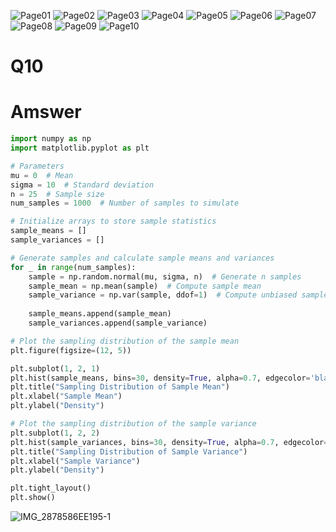![Page01](https://github.com/user-attachments/assets/79258594-a7bb-4e6f-b16d-50b5100717f1)
![Page02](https://github.com/user-attachments/assets/b8b9f958-fcc9-4968-85e7-0e01c39e50e0)
![Page03](https://github.com/user-attachments/assets/4e71a94f-f9a2-4f5a-81b3-fc103b329f40)
![Page04](https://github.com/user-attachments/assets/8566b04e-8a60-488c-8622-7ad535a29a30)
![Page05](https://github.com/user-attachments/assets/edd4cc02-b6c0-4b04-8dee-86b6cf369496)
![Page06](https://github.com/user-attachments/assets/a9f62353-9666-4de7-8247-3e78f7535e19)
![Page07](https://github.com/user-attachments/assets/0be3bede-bb26-4f59-bb74-75a801c7fdb6)
![Page08](https://github.com/user-attachments/assets/517894d9-1258-4235-be93-c67ca05570f5)
![Page09](https://github.com/user-attachments/assets/0697e3b0-a246-4f0c-b920-43bc5c63b13c)
![Page10](https://github.com/user-attachments/assets/edf07e4e-b170-40ba-b0d6-f38625590752)

# Q10
# Amswer

```python
import numpy as np
import matplotlib.pyplot as plt

# Parameters
mu = 0  # Mean
sigma = 10  # Standard deviation
n = 25  # Sample size
num_samples = 1000  # Number of samples to simulate

# Initialize arrays to store sample statistics
sample_means = []
sample_variances = []

# Generate samples and calculate sample means and variances
for _ in range(num_samples):
    sample = np.random.normal(mu, sigma, n)  # Generate n samples
    sample_mean = np.mean(sample)  # Compute sample mean
    sample_variance = np.var(sample, ddof=1)  # Compute unbiased sample variance
    
    sample_means.append(sample_mean)
    sample_variances.append(sample_variance)

# Plot the sampling distribution of the sample mean
plt.figure(figsize=(12, 5))

plt.subplot(1, 2, 1)
plt.hist(sample_means, bins=30, density=True, alpha=0.7, edgecolor='black')
plt.title("Sampling Distribution of Sample Mean")
plt.xlabel("Sample Mean")
plt.ylabel("Density")

# Plot the sampling distribution of the sample variance
plt.subplot(1, 2, 2)
plt.hist(sample_variances, bins=30, density=True, alpha=0.7, edgecolor='black')
plt.title("Sampling Distribution of Sample Variance")
plt.xlabel("Sample Variance")
plt.ylabel("Density")

plt.tight_layout()
plt.show()


``` 


![IMG_2878586EE195-1](https://github.com/user-attachments/assets/910b640d-87a9-4390-8d65-38a2c13cbd16)
